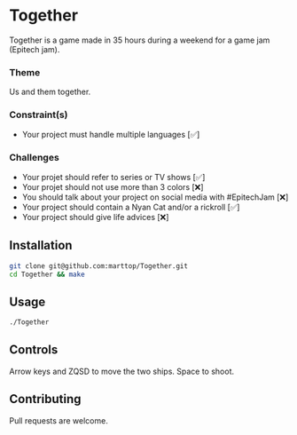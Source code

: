 # Together
Together is a game made in 35 hours during a weekend for a game jam (Epitech jam).

### Theme
Us and them together.

### Constraint(s)

  - Your project must handle multiple languages [:white_check_mark:]

### Challenges

  - Your projet should refer to series or TV shows [:white_check_mark:]
  - Your projet should not use more than 3 colors [:x:]
  - You should talk about your project on social media with #EpitechJam [:x:]
  - Your project should contain a Nyan Cat and/or a rickroll [:white_check_mark:]
  - Your project should give life advices [:x:]

## Installation
```bash
git clone git@github.com:marttop/Together.git
cd Together && make
```

## Usage
```bash
./Together
```

## Controls
Arrow keys and ZQSD to move the two ships.
Space to shoot.

## Contributing
Pull requests are welcome.
